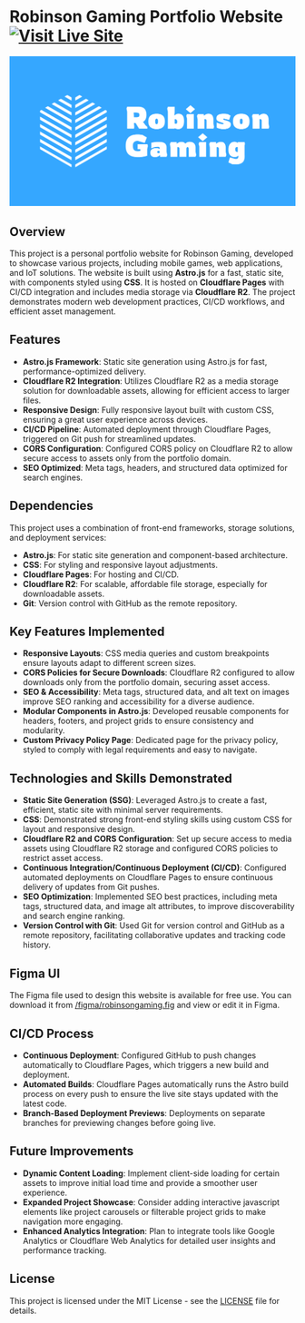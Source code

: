 # Robinson Gaming Portfolio Website [![Visit Live Site](https://img.shields.io/badge/Visit-Live_Site-brightgreen)](https://robinsongaming.com)

![Social Media Image](./public/images/social-media-photo.png)

## Overview

This project is a personal portfolio website for Robinson Gaming, developed to showcase various projects, including mobile games, web applications, and IoT solutions. The website is built using **Astro.js** for a fast, static site, with components styled using **CSS**. It is hosted on **Cloudflare Pages** with CI/CD integration and includes media storage via **Cloudflare R2**. The project demonstrates modern web development practices, CI/CD workflows, and efficient asset management.

## Features

- **Astro.js Framework**: Static site generation using Astro.js for fast, performance-optimized delivery.
- **Cloudflare R2 Integration**: Utilizes Cloudflare R2 as a media storage solution for downloadable assets, allowing for efficient access to larger files.
- **Responsive Design**: Fully responsive layout built with custom CSS, ensuring a great user experience across devices.
- **CI/CD Pipeline**: Automated deployment through Cloudflare Pages, triggered on Git push for streamlined updates.
- **CORS Configuration**: Configured CORS policy on Cloudflare R2 to allow secure access to assets only from the portfolio domain.
- **SEO Optimized**: Meta tags, headers, and structured data optimized for search engines.

## Dependencies

This project uses a combination of front-end frameworks, storage solutions, and deployment services:

- **Astro.js**: For static site generation and component-based architecture.
- **CSS**: For styling and responsive layout adjustments.
- **Cloudflare Pages**: For hosting and CI/CD.
- **Cloudflare R2**: For scalable, affordable file storage, especially for downloadable assets.
- **Git**: Version control with GitHub as the remote repository.

## Key Features Implemented

- **Responsive Layouts**: CSS media queries and custom breakpoints ensure layouts adapt to different screen sizes.
- **CORS Policies for Secure Downloads**: Cloudflare R2 configured to allow downloads only from the portfolio domain, securing asset access.
- **SEO & Accessibility**: Meta tags, structured data, and alt text on images improve SEO ranking and accessibility for a diverse audience.
- **Modular Components in Astro.js**: Developed reusable components for headers, footers, and project grids to ensure consistency and modularity.
- **Custom Privacy Policy Page**: Dedicated page for the privacy policy, styled to comply with legal requirements and easy to navigate.

## Technologies and Skills Demonstrated

- **Static Site Generation (SSG)**: Leveraged Astro.js to create a fast, efficient, static site with minimal server requirements.
- **CSS**: Demonstrated strong front-end styling skills using custom CSS for layout and responsive design.
- **Cloudflare R2 and CORS Configuration**: Set up secure access to media assets using Cloudflare R2 storage and configured CORS policies to restrict asset access.
- **Continuous Integration/Continuous Deployment (CI/CD)**: Configured automated deployments on Cloudflare Pages to ensure continuous delivery of updates from Git pushes.
- **SEO Optimization**: Implemented SEO best practices, including meta tags, structured data, and image alt attributes, to improve discoverability and search engine ranking.
- **Version Control with Git**: Used Git for version control and GitHub as a remote repository, facilitating collaborative updates and tracking code history.

## Figma UI

The Figma file used to design this website is available for free use. You can download it from [/figma/robinsongaming.fig](./figma/robinsongaming.fig) and view or edit it in Figma.

## CI/CD Process

- **Continuous Deployment**: Configured GitHub to push changes automatically to Cloudflare Pages, which triggers a new build and deployment.
- **Automated Builds**: Cloudflare Pages automatically runs the Astro build process on every push to ensure the live site stays updated with the latest code.
- **Branch-Based Deployment Previews**: Deployments on separate branches for previewing changes before going live.

## Future Improvements

- **Dynamic Content Loading**: Implement client-side loading for certain assets to improve initial load time and provide a smoother user experience.
- **Expanded Project Showcase**: Consider adding interactive javascript elements like project carousels or filterable project grids to make navigation more engaging.
- **Enhanced Analytics Integration**: Plan to integrate tools like Google Analytics or Cloudflare Web Analytics for detailed user insights and performance tracking.

## License

This project is licensed under the MIT License - see the [LICENSE](LICENSE) file for details.
